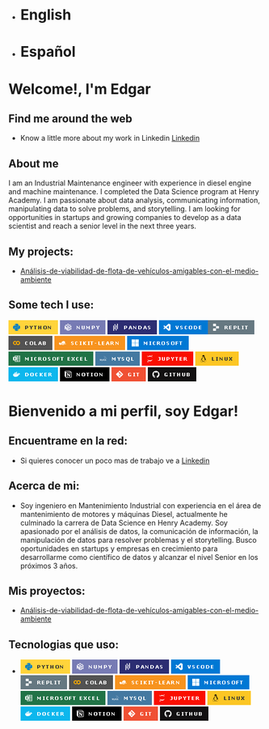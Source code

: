 - # English 
- # Español


# Welcome!, I'm Edgar 

## Find me around the web 
- Know a little more about my work in Linkedin [Linkedin](https://www.linkedin.com/in/edgar-almeida-data-scientist/edit/forms/summary/new/?editLocale=en_US)


## About me
I am an Industrial Maintenance engineer with experience in ​​diesel engine and machine maintenance. I completed the Data Science program at Henry Academy.  I am passionate about data analysis, communicating information, manipulating data to solve problems, and storytelling. I am looking for opportunities in startups and growing companies to develop as a data scientist and reach a senior level in the next three years.


## My projects:

- [ Análisis-de-viabilidad-de-flota-de-vehículos-amigables-con-el-medio-ambiente](https://github.com/LScelza/Proyecto-final)


## Some tech I use:
![alt text](image-2.png)  ![alt text](image-4.png) ![alt text](image-5.png) ![alt text](image-7.png)![alt text](image-8.png) ![alt text](image-9.png) ![alt text](image-11.png) ![alt text](image-12.png) ![alt text](image-13.png) ![alt text](image-14.png) ![alt text](image-15.png) ![alt text](image-16.png) ![alt text](image-17.png) 
![alt text](image-18.png) ![alt text](image-19.png) ![alt text](image-20.png)




# Bienvenido a mi perfil, soy Edgar!


## Encuentrame en la red:
- Si quieres conocer un poco mas de trabajo ve a [Linkedin](https://www.linkedin.com/in/edgar-almeida-data-scientist/)

## Acerca de mi:
- Soy ingeniero en Mantenimiento Industrial con experiencia en el área de mantenimiento de motores y máquinas Diesel, actualmente he culminado la carrera de Data Science en Henry Academy.  Soy apasionado por el análisis de datos, la comunicación de información, la manipulación de datos para resolver problemas y el storytelling. Busco oportunidades en startups y empresas en crecimiento para desarrollarme como científico de datos y alcanzar el nivel Senior en los próximos 3 años.


## Mis proyectos: 
- [ Análisis-de-viabilidad-de-flota-de-vehículos-amigables-con-el-medio-ambiente](https://github.com/LScelza/Proyecto-final)

## Tecnologias que uso:
- ![alt text](image-2.png)  ![alt text](image-4.png) ![alt text](image-5.png) ![alt text](image-7.png)![alt text](image-8.png) ![alt text](image-9.png) ![alt text](image-11.png) ![alt text](image-12.png) ![alt text](image-13.png) ![alt text](image-14.png) ![alt text](image-15.png) ![alt text](image-16.png) ![alt text](image-17.png) 
![alt text](image-18.png) ![alt text](image-19.png) ![alt text](image-20.png)